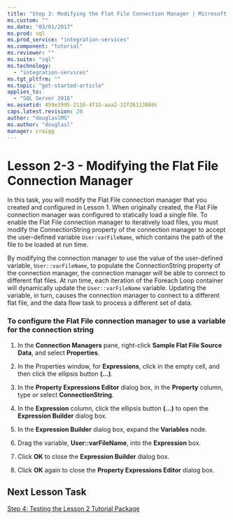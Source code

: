 ```yaml
---
title: "Step 3: Modifying the Flat File Connection Manager | Microsoft Docs"
ms.custom: ""
ms.date: "03/01/2017"
ms.prod: sql
ms.prod_service: "integration-services"
ms.component: "tutorial"
ms.reviewer: ""
ms.suite: "sql"
ms.technology: 
  - "integration-services"
ms.tgt_pltfrm: ""
ms.topic: "get-started-article"
applies_to: 
  - "SQL Server 2016"
ms.assetid: 459e3995-2116-4f15-aaa2-32f26113869c
caps.latest.revision: 20
author: "douglaslMS"
ms.author: "douglasl"
manager: craigg
---
```

# Lesson 2-3 - Modifying the Flat File Connection Manager
In this task, you will modify the Flat File connection manager that you created and configured in Lesson 1. When originally created, the Flat File connection manager was configured to statically load a single file. To enable the Flat File connection manager to iteratively load files, you must modify the ConnectionString property of the connection manager to accept the user-defined variable `User:varFileName`, which contains the path of the file to be loaded at run time.  
  
By modifying the connection manager to use the value of the user-defined variable, `User::varFileName`, to populate the ConnectionString property of the connection manager, the connection manager will be able to connect to different flat files. At run time, each iteration of the Foreach Loop container will dynamically update the `User::varFileName` variable. Updating the variable, in turn, causes the connection manager to connect to a different flat file, and the data flow task to process a different set of data.  
  
### To configure the Flat File connection manager to use a variable for the connection string  
  
1.  In the **Connection Managers** pane, right-click **Sample Flat File Source Data**, and select **Properties**.  
  
2.  In the Properties window, for **Expressions**, click in the empty cell, and then click the ellipsis button **(…)**.  
  
3.  In the **Property Expressions Editor** dialog box, in the **Property** column, type or select **ConnectionString**.  
  
4.  In the **Expression** column, click the ellipsis button **(…)** to open the **Expression Builder** dialog box.  
  
5.  In the **Expression Builder** dialog box, expand the **Variables** node.  
  
6.  Drag the variable, **User::varFileName**, into the **Expression** box.  
  
7.  Click **OK** to close the **Expression Builder** dialog box.  
  
8.  Click **OK** again to close the **Property Expressions Editor** dialog box.  
  
## Next Lesson Task  
[Step 4: Testing the Lesson 2 Tutorial Package](../integration-services/lesson-2-4-testing-the-lesson-2-tutorial-package.md)  
  
  
  
